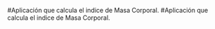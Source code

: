 #Aplicación que calcula el indice de Masa Corporal.
#Aplicación que calcula el indice de Masa Corporal.
